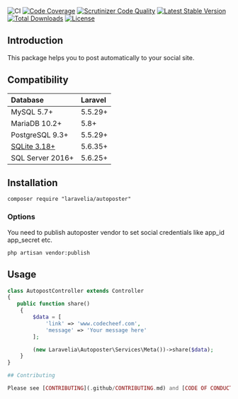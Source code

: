![CI](https://github.com/techmahedy/laravel-social-auto-poster/workflows/CI/badge.svg)
[![Code Coverage](https://scrutinizer-ci.com/g/techmahedy/laravel-social-auto-poster/badges/coverage.png?b=master)](https://scrutinizer-ci.com/g/techmahedy/laravel-social-auto-poster/?branch=master)
[![Scrutinizer Code Quality](https://scrutinizer-ci.com/g/techmahedy/laravel-social-auto-poster/badges/quality-score.png?b=master)](https://scrutinizer-ci.com/g/techmahedy/laravel-social-auto-poster/?branch=master)
[![Latest Stable Version](https://poser.pugx.org/techmahedy/laravel-social-auto-poster/v/stable)](https://packagist.org/packages/techmahedy/laravel-social-auto-poster)
[![Total Downloads](https://poser.pugx.org/techmahedy/laravel-social-auto-poster/downloads)](https://packagist.org/packages/techmahedy/laravel-social-auto-poster)
[![License](https://poser.pugx.org/techmahedy/laravel-social-auto-poster/license)](https://packagist.org/packages/techmahedy/laravel-social-auto-poster)

## Introduction

This package helps you to post automatically to your social site. 

## Compatibility

| Database                                          | Laravel |
|:--------------------------------------------------|:--------|
| MySQL 5.7+                                        | 5.5.29+ |
| MariaDB 10.2+                                     | 5.8+    |
| PostgreSQL 9.3+                                   | 5.5.29+ |
| [SQLite 3.18+](https://www.sqlite.org/json1.html) | 5.6.35+ |
| SQL Server 2016+                                  | 5.6.25+ |

## Installation

    composer require "laravelia/autoposter"

### Options 

You need to publish autoposter vendor to set social credentials like app_id app_secret etc.

    php artisan vendor:publish


## Usage

```php
class AutopostController extends Controller
{
   public function share()
    {   
        $data = [
            'link' => 'www.codecheef.com',
            'message' => 'Your message here'
        ];

        (new Laravelia\Autoposter\Services\Meta())->share($data);
    }
}

## Contributing

Please see [CONTRIBUTING](.github/CONTRIBUTING.md) and [CODE OF CONDUCT](.github/CODE_OF_CONDUCT.md) for details.
